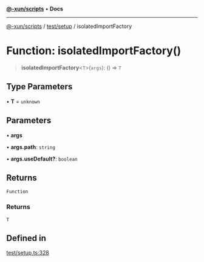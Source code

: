 [**@-xun/scripts**](../../../README.md) • **Docs**

***

[@-xun/scripts](../../../README.md) / [test/setup](../README.md) / isolatedImportFactory

# Function: isolatedImportFactory()

> **isolatedImportFactory**\<`T`\>(`args`): () => `T`

## Type Parameters

• **T** = `unknown`

## Parameters

• **args**

• **args.path**: `string`

• **args.useDefault?**: `boolean`

## Returns

`Function`

### Returns

`T`

## Defined in

[test/setup.ts:328](https://github.com/Xunnamius/xscripts/blob/df637b64db981c14c22a425e27a52a97500c0199/test/setup.ts#L328)
